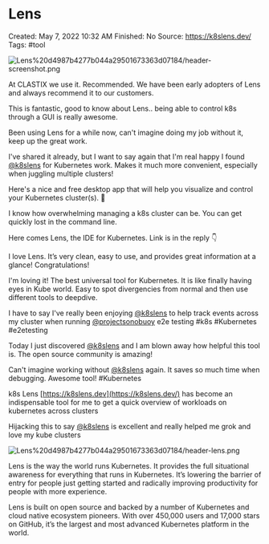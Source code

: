 # Lens

Created: May 7, 2022 10:32 AM
Finished: No
Source: https://k8slens.dev/
Tags: #tool

![Lens%20d4987b4277b044a29501673363d07184/header-screenshot.png](Lens%20d4987b4277b044a29501673363d07184/header-screenshot.png)

At CLASTIX we use it. Recommended. We have been early adopters of Lens and always recommend it to our customers.

This is fantastic, good to know about Lens.. being able to control k8s through a GUI is really awesome.

Been using Lens for a while now, can't imagine doing my job without it, keep up the great work.

I've shared it already, but I want to say again that I'm real happy I found [@k8slens](https://twitter.com/k8slens) for Kubernetes work. Makes it much more convenient, especially when juggling multiple clusters!

Here's a nice and free desktop app that will help you visualize and control your Kubernetes cluster(s). 🐳

I know how overwhelming managing a k8s cluster can be. You can get quickly lost in the command line.

Here comes Lens, the IDE for Kubernetes. Link is in the reply 👇

I love Lens. It’s very clean, easy to use, and provides great information at a glance! Congratulations!

I'm loving it! The best universal tool for Kubernetes. It is like finally having eyes in Kube world. Easy to spot divergencies from normal and then use different tools to deepdive.

I have to say I've really been enjoying [@k8slens](https://twitter.com/k8slens) to help track events across my cluster when running [@projectsonobuoy](https://twitter.com/projectsonobuoy) e2e testing #k8s #Kubernetes #e2etesting

Today I just discovered [@k8slens](https://twitter.com/k8slens) and I am blown away how helpful this tool is. The open source community is amazing!

Can't imagine working without [@k8slens](https://twitter.com/k8slens) again. It saves so much time when debugging. Awesome tool! #Kubernetes

k8s Lens [https://k8slens.dev](https://k8slens.dev/) has become an indispensable tool for me to get a quick overview of workloads on kubernetes across clusters

Hijacking this to say [@k8slens](https://twitter.com/k8slens) is excellent and really helped me grok and love my kube clusters

![Lens%20d4987b4277b044a29501673363d07184/header-lens.png](Lens%20d4987b4277b044a29501673363d07184/header-lens.png)

Lens is the way the world runs Kubernetes. It provides the full situational awareness for everything that runs in Kubernetes. It’s lowering the barrier of entry for people just getting started and radically improving productivity for people with more experience.

Lens is built on open source and backed by a number of Kubernetes and cloud native ecosystem pioneers. With over 450,000 users and 17,000 stars on GitHub, it’s the largest and most advanced Kubernetes platform in the world.